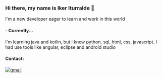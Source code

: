 ### Hi there, my name is Iker Iturralde 👋

I'm a new developer eager to learn and work in this world

<!-- #### - 🔭 I’m currently working on ... -->

#### - Currently...

I'm learning java and kotlin, but i knew python, sql, html, css, javascript.
I had use tools like angular, eclipse and android studio

####  Contact:

[![gmail](https://github.com/leoneliker/leoneliker/img/gmail.png)](mailto:ikerite02@gmail.com)
